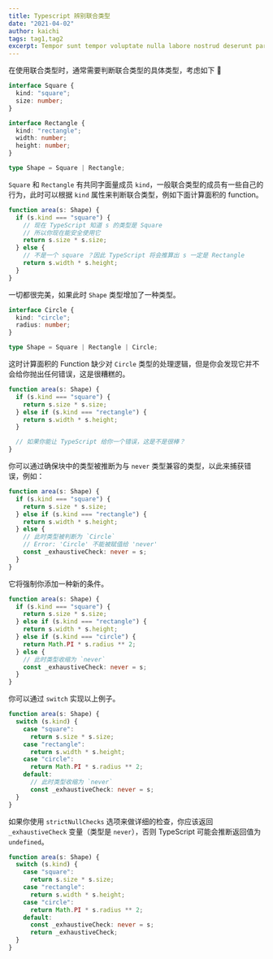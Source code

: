 ```yaml
---
title: Typescript 辨别联合类型
date: "2021-04-02"
author: kaichi
tags: tag1,tag2
excerpt: Tempor sunt tempor voluptate nulla labore nostrud deserunt pariatur commodo elit laborum nisi aliquip.
---
```


在使用联合类型时，通常需要判断联合类型的具体类型，考虑如下 🌰

```ts
interface Square {
  kind: "square";
  size: number;
}

interface Rectangle {
  kind: "rectangle";
  width: number;
  height: number;
}

type Shape = Square | Rectangle;
```

`Square` 和 `Rectangle` 有共同字面量成员 `kind`，一般联合类型的成员有一些自己的行为，此时可以根据 `kind` 属性来判断联合类型，例如下面计算面积的 function。

```ts
function area(s: Shape) {
  if (s.kind === "square") {
    // 现在 TypeScript 知道 s 的类型是 Square
    // 所以你现在能安全使用它
    return s.size * s.size;
  } else {
    // 不是一个 square ？因此 TypeScript 将会推算出 s 一定是 Rectangle
    return s.width * s.height;
  }
}
```

一切都很完美，如果此时 `Shape` 类型增加了一种类型。

```ts
interface Circle {
  kind: "circle";
  radius: number;
}

type Shape = Square | Rectangle | Circle;
```

这时计算面积的 Function 缺少对 `Circle` 类型的处理逻辑，但是你会发现它并不会给你抛出任何错误，这是很糟糕的。

```ts
function area(s: Shape) {
  if (s.kind === "square") {
    return s.size * s.size;
  } else if (s.kind === "rectangle") {
    return s.width * s.height;
  }

  // 如果你能让 TypeScript 给你一个错误，这是不是很棒？
}
```

你可以通过确保块中的类型被推断为与 `never` 类型兼容的类型，以此来捕获错误，例如：

```ts
function area(s: Shape) {
  if (s.kind === "square") {
    return s.size * s.size;
  } else if (s.kind === "rectangle") {
    return s.width * s.height;
  } else {
    // 此时类型被判断为 `Circle`
    // Error: 'Circle' 不能被赋值给 'never'
    const _exhaustiveCheck: never = s;
  }
}
```

它将强制你添加一种新的条件。

```ts
function area(s: Shape) {
  if (s.kind === "square") {
    return s.size * s.size;
  } else if (s.kind === "rectangle") {
    return s.width * s.height;
  } else if (s.kind === "circle") {
    return Math.PI * s.radius ** 2;
  } else {
    // 此时类型收缩为 `never`
    const _exhaustiveCheck: never = s;
  }
}
```

你可以通过 `switch` 实现以上例子。

```ts
function area(s: Shape) {
  switch (s.kind) {
    case "square":
      return s.size * s.size;
    case "rectangle":
      return s.width * s.height;
    case "circle":
      return Math.PI * s.radius ** 2;
    default:
      // 此时类型收缩为 `never`
      const _exhaustiveCheck: never = s;
  }
}
```

如果你使用 `strictNullChecks` 选项来做详细的检查，你应该返回 `_exhaustiveCheck` 变量（类型是 `never`），否则 TypeScript 可能会推断返回值为 `undefined`。

```ts
function area(s: Shape) {
  switch (s.kind) {
    case "square":
      return s.size * s.size;
    case "rectangle":
      return s.width * s.height;
    case "circle":
      return Math.PI * s.radius ** 2;
    default:
      const _exhaustiveCheck: never = s;
      return _exhaustiveCheck;
  }
}
```
